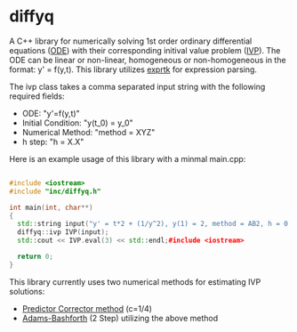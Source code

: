 # diffyq

A C++ library for numerically solving 1st order ordinary differential equations ([ODE](https://en.wikipedia.org/wiki/Ordinary_differential_equation)) with their corresponding initival value problem ([IVP](https://en.wikipedia.org/wiki/Initial_value_problem)). The ODE can be linear or non-linear, homogeneous or non-homogeneous in the format: y' = f(y,t). This library utilizes [exprtk](https://github.com/ArashPartow/exprtk) for expression parsing.

The ivp class takes a comma separated input string with the following required fields:
* ODE: "y'=f(y,t)"
* Initial Condition: "y(t_0) = y_0"
* Numerical Method: "method = XYZ"
* h step: "h = X.X"

Here is an example usage of this library with a minmal main.cpp:

```c++

#include <iostream>
#include "inc/diffyq.h"

int main(int, char**) 
{
  std::string input("y' = t*2 + (1/y^2), y(1) = 2, method = AB2, h = 0.1")
  diffyq::ivp IVP(input);
  std::cout << IVP.eval(3) << std::endl;#include <iostream>

  return 0;
}

```



This library currently uses two numerical methods for estimating IVP solutions:
* [Predictor Corrector method](https://en.wikipedia.org/wiki/Predictor%E2%80%93corrector_method) (c=1/4)
* [Adams-Bashforth](https://en.wikipedia.org/wiki/Linear_multistep_method#Adams%E2%80%93Bashforth_methods) (2 Step) utilizing the above method
